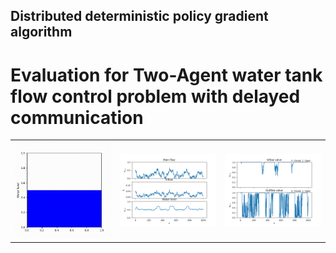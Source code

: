 ## Distributed deterministic policy gradient algorithm
# Evaluation for Two-Agent water tank flow control problem with delayed communication

<table>
  <tr>
	<td><img src="/visualisations/animation_waterlevel.gif?raw=true" width="200"></td>
    <td><img src="/visualisations/water_traj.png?raw=true" width="200"></td>
	<td><img src="/visualisations/action.png?raw=true" width="200"></td>
  </tr>
</table>